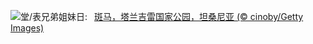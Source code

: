 ![](https://www.bing.com/th?id=OHR.ZebraCousins_ZH-CN8159888859_UHD.jpg&w=1000)堂/表兄弟姐妹日:&nbsp;&ensp;[斑马，塔兰吉雷国家公园，坦桑尼亚 (© cinoby/Getty Images)](https://www.bing.com/th?id=OHR.ZebraCousins_ZH-CN8159888859_UHD.jpg)
<br><br/>
